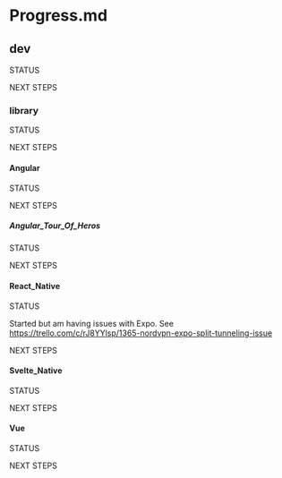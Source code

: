 # Progress.md

## dev

STATUS

NEXT STEPS

### library

STATUS

NEXT STEPS

#### Angular

STATUS

NEXT STEPS

##### Angular_Tour_Of_Heros

STATUS

NEXT STEPS

#### React_Native

STATUS

Started but am having issues with Expo. See https://trello.com/c/rJ8YYlsp/1365-nordvpn-expo-split-tunneling-issue

NEXT STEPS

#### Svelte_Native

STATUS

NEXT STEPS

#### Vue

STATUS

NEXT STEPS
